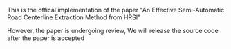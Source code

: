 This is the offical implementation of the paper "An Effective Semi-Automatic Road Centerline Extraction Method from HRSI"

However, the paper is undergoing review, We will release the source code after the paper is accepted